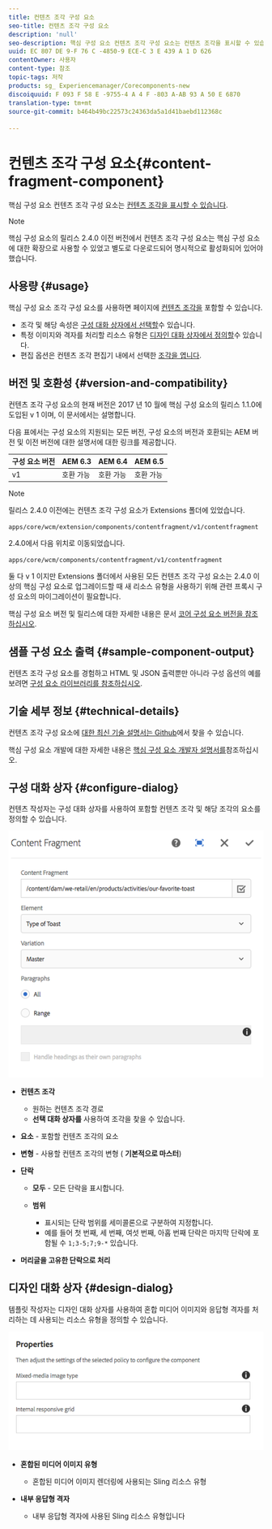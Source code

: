 ```yaml
---
title: 컨텐츠 조각 구성 요소
seo-title: 컨텐츠 조각 구성 요소
description: 'null'
seo-description: 핵심 구성 요소 컨텐츠 조각 구성 요소는 컨텐츠 조각을 표시할 수 있습니다.
uuid: EC 807 DE 9-F 76 C -4850-9 ECE-C 3 E 439 A 1 D 626
contentOwner: 사용자
content-type: 참조
topic-tags: 저작
products: sg_ Experiencemanager/Corecomponents-new
discoiquuid: F 093 F 58 E -9755-4 A 4 F -803 A-AB 93 A 50 E 6870
translation-type: tm+mt
source-git-commit: b464b49bc22573c24363da5a1d41baebd112368c

---
```



# 컨텐츠 조각 구성 요소{#content-fragment-component}

핵심 구성 요소 컨텐츠 조각 구성 요소는 [컨텐츠 조각을 표시할 수 있습니다](https://helpx.adobe.com/experience-manager/6-5/assets/using/content-fragments.html).

>[!NOTE]
>
>핵심 구성 요소의 릴리스 2.4.0 이전 버전에서 컨텐츠 조각 구성 요소는 핵심 구성 요소에 대한 확장으로 사용할 수 있었고 별도로 다운로드되어 명시적으로 활성화되어 있어야 했습니다.

## 사용량 {#usage}

핵심 구성 요소 조각 구성 요소를 사용하면 페이지에 [컨텐츠 조각을](https://helpx.adobe.com/experience-manager/6-5/assets/using/content-fragments.html) 포함할 수 있습니다.

* 조각 및 해당 속성은 [구성 대화 상자에서 선택할](#configure-dialog)수 있습니다.
* 특정 이미지와 격자를 처리할 리소스 유형은 [디자인 대화 상자에서 정의할](#design-dialog)수 있습니다.
* 편집 옵션은 컨텐츠 조각 편집기 내에서 선택한 [조각을 엽니다](https://helpx.adobe.com/content/help/en/experience-manager/6-5/assets/using/content-fragments.html).

## 버전 및 호환성 {#version-and-compatibility}

컨텐츠 조각 구성 요소의 현재 버전은 2017 년 10 월에 핵심 구성 요소의 릴리스 1.1.0에 도입된 v 1 이며, 이 문서에서는 설명합니다.

다음 표에서는 구성 요소의 지원되는 모든 버전, 구성 요소의 버전과 호환되는 AEM 버전 및 이전 버전에 대한 설명서에 대한 링크를 제공합니다.

| 구성 요소 버전 | AEM 6.3 | AEM 6.4 | AEM 6.5 |
|--- |--- |--- |---|
| v1 | 호환 가능 | 호환 가능 | 호환 가능 |

>[!NOTE]
>
>릴리스 2.4.0 이전에는 컨텐츠 조각 구성 요소가 Extensions 폴더에 있었습니다.
>
> `apps/core/wcm/extension/components/contentfragment/v1/contentfragment`
> 
>2.4.0에서 다음 위치로 이동되었습니다.
>
>`apps/core/wcm/components/contentfragment/v1/contentfragment`
>
>둘 다 v 1 이지만 Extensions 폴더에서 사용된 모든 컨텐츠 조각 구성 요소는 2.4.0 이상의 핵심 구성 요소로 업그레이드할 때 새 리소스 유형을 사용하기 위해 관련 프록시 구성 요소의 마이그레이션이 필요합니다.

핵심 구성 요소 버전 및 릴리스에 대한 자세한 내용은 문서 [코어 구성 요소 버전을 참조하십시오](versions.md).

## 샘플 구성 요소 출력 {#sample-component-output}

컨텐츠 조각 구성 요소를 경험하고 HTML 및 JSON 출력뿐만 아니라 구성 옵션의 예를 보려면 [구성 요소 라이브러리를 참조하십시오](http://opensource.adobe.com/aem-core-wcm-components/library/content-fragment.html).

## 기술 세부 정보 {#technical-details}

컨텐츠 조각 구성 요소에 [대한 최신 기술 설명서는 Github](https://github.com/adobe/aem-core-wcm-components/tree/master/content/src/content/jcr_root/apps/core/wcm/components/contentfragment/v1/contentfragment)에서 찾을 수 있습니다.

핵심 구성 요소 개발에 대한 자세한 내용은 [핵심 구성 요소 개발자 설명서를](developing.md)참조하십시오.

## 구성 대화 상자 {#configure-dialog}

컨텐츠 작성자는 구성 대화 상자를 사용하여 포함할 컨텐츠 조각 및 해당 조각의 요소를 정의할 수 있습니다.

![](assets/chlimage_1-87.png)

* **컨텐츠 조각**

   * 원하는 컨텐츠 조각 경로
   * **선택 대화 상자를** 사용하여 조각을 찾을 수 있습니다.

* **요소** - 포함할 컨텐츠 조각의 요소
* **변형** - 사용할 컨텐츠 조각의 변형 ( **기본적으로 마스터**)

* **단락**

   * **모두** - 모든 단락을 표시합니다.
   * **범위**

      * 표시되는 단락 범위를 세미콜론으로 구분하여 지정합니다.
      * 예를 들어 첫 번째, 세 번째, 여섯 번째, 아홉 번째 단락은 마지막 단락에 포함될 수 `1;3-5;7;9-*` 있습니다.

* **머리글을 고유한 단락으로 처리**

## 디자인 대화 상자 {#design-dialog}

템플릿 작성자는 디자인 대화 상자를 사용하여 혼합 미디어 이미지와 응답형 격자를 처리하는 데 사용되는 리소스 유형을 정의할 수 있습니다.

![](assets/chlimage_1-88.png)

* **혼합된 미디어 이미지 유형**

   * 혼합된 미디어 이미지 렌더링에 사용되는 Sling 리소스 유형

* **내부 응답형 격자**

   * 내부 응답형 격자에 사용된 Sling 리소스 유형입니다